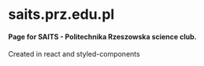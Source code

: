 # saits.prz.edu.pl

#### Page for SAITS - Politechnika Rzeszowska science club.

Created in react and styled-components
